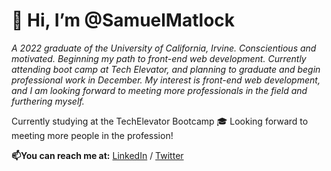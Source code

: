# 👋 Hi, I’m @SamuelMatlock

*A 2022 graduate of the University of California, Irvine. Conscientious and motivated. Beginning my path to front-end web development. Currently attending boot camp at Tech Elevator, and planning to graduate and begin professional work in December. My interest is front-end web development, and I am looking forward to meeting more professionals in the field and furthering myself.*

Currently studying at the TechElevator Bootcamp :mortar_board: Looking forward to meeting more people in the profession!

**📫You can reach me at:** [LinkedIn](linkedin.com/in/samuelmatlock/) / [Twitter](twitter.com/samuelmatlock)
